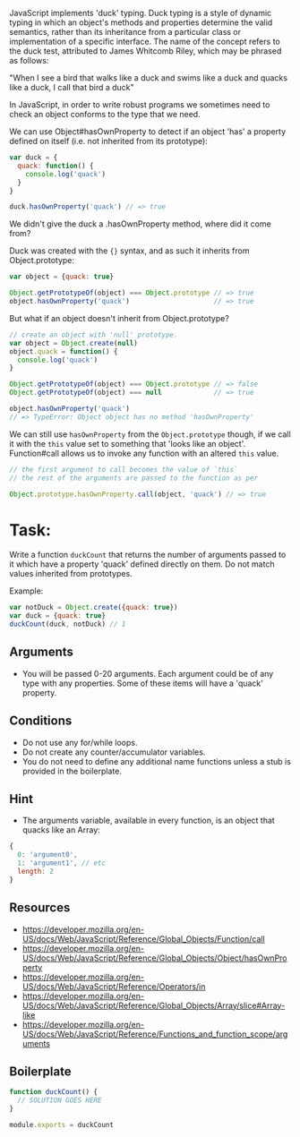 JavaScript implements 'duck' typing. Duck typing is a style of dynamic typing in
which an object's methods and properties determine the valid semantics,
rather than its inheritance from a particular class or implementation of a
specific interface. The name of the concept refers to the duck test, attributed
to James Whitcomb Riley, which may be phrased as follows:

  "When I see a bird that walks like a duck and swims like a duck and quacks like a duck, I call that bird a duck"

In JavaScript, in order to write robust programs we sometimes need to
check an object conforms to the type that we need.

We can use Object#hasOwnProperty to detect if an object 'has' a property defined on itself (i.e. not
inherited from its prototype):

```js
var duck = {
  quack: function() {
    console.log('quack')
  }
}

duck.hasOwnProperty('quack') // => true
```

We didn't give the duck a .hasOwnProperty method, where did it come from?

Duck was created with the `{}` syntax, and as such
it inherits from Object.prototype:

```js
var object = {quack: true}

Object.getPrototypeOf(object) === Object.prototype // => true
object.hasOwnProperty('quack')                     // => true
```

But what if an object doesn't inherit from Object.prototype?

```js
// create an object with 'null' prototype.
var object = Object.create(null)
object.quack = function() {
  console.log('quack')
}

Object.getPrototypeOf(object) === Object.prototype // => false
Object.getPrototypeOf(object) === null             // => true

object.hasOwnProperty('quack')
// => TypeError: Object object has no method 'hasOwnProperty'
```

We can still use `hasOwnProperty` from the `Object.prototype` though,
if we call it with the `this` value set to something that 'looks like
an object'. Function#call allows us to invoke any function with
an altered `this` value.

```js
// the first argument to call becomes the value of `this`
// the rest of the arguments are passed to the function as per

Object.prototype.hasOwnProperty.call(object, 'quack') // => true
```

# Task:

Write a function `duckCount` that returns the number of arguments passed to it which
have a property 'quack' defined directly on them. Do not match values inherited
from prototypes.

Example:

```js
var notDuck = Object.create({quack: true})
var duck = {quack: true}
duckCount(duck, notDuck) // 1
```
## Arguments

* You will be passed 0-20 arguments. Each argument could be of any type with any
  properties. Some of these items will have a 'quack' property.

## Conditions

* Do not use any for/while loops.
* Do not create any counter/accumulator variables.
* You do not need to define any additional name functions
  unless a stub is provided in the boilerplate.

## Hint

* The arguments variable, available in every function,
  is an object that quacks like an Array:

```js
{
  0: 'argument0',
  1: 'argument1', // etc
  length: 2
}
```

## Resources

* https://developer.mozilla.org/en-US/docs/Web/JavaScript/Reference/Global_Objects/Function/call
* https://developer.mozilla.org/en-US/docs/Web/JavaScript/Reference/Global_Objects/Object/hasOwnProperty
* https://developer.mozilla.org/en-US/docs/Web/JavaScript/Reference/Operators/in
* https://developer.mozilla.org/en-US/docs/Web/JavaScript/Reference/Global_Objects/Array/slice#Array-like
* https://developer.mozilla.org/en-US/docs/Web/JavaScript/Reference/Functions_and_function_scope/arguments


## Boilerplate

```js
function duckCount() {
  // SOLUTION GOES HERE
}

module.exports = duckCount
```
